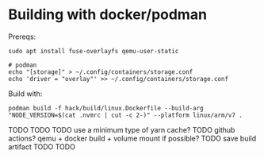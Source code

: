 # Building with docker/podman

Prereqs:

```
sudo apt install fuse-overlayfs qemu-user-static

# podman
echo "[storage]" > ~/.config/containers/storage.conf
echo 'driver = "overlay"' >> ~/.config/containers/storage.conf
```

Build with:

```
podman build -f hack/build/linux.Dockerfile --build-arg "NODE_VERSION=$(cat .nvmrc | cut -c 2-)" --platform linux/arm/v7 .
```

TODO
TODO
TODO use a minimum type of yarn cache?
TODO github actions? qemu + docker build + volume mount if possible?
TODO save build artifact
TODO
TODO